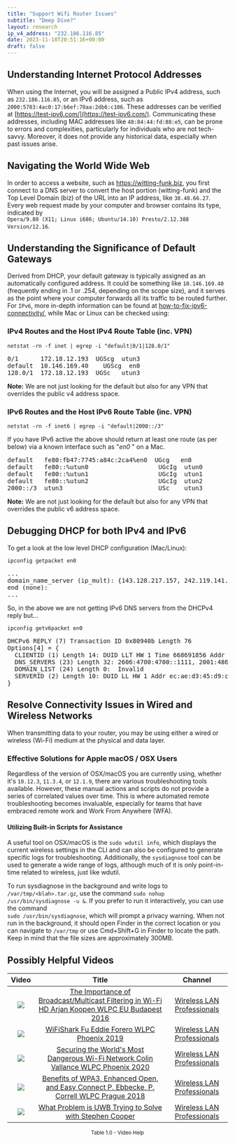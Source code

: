 ```yaml
---
title: "Support Wifi Router Issues"
subtitle: "Deep Dive?"
layout: research
ip_v4_address: "232.186.116.85"
date: 2023-11-18T20:51:16+00:00
draft: false
---
```


## Understanding Internet Protocol Addresses

When using the Internet, you will be assigned a Public IPv4 address, such as ```232.186.116.85```, or an IPv6 address, such as ```2000:5783:4ac0:17:b6ef:78aa:2db6:c106```. These addresses can be verified at [https://test-ipv6.com/](https://test-ipv6.com/). Communicating these addresses, including MAC addresses like ```48:84:44:fd:88:e5```, can be prone to errors and complexities, particularly for individuals who are not tech-savvy. Moreover, it does not provide any historical data, especially when past issues arise.
## Navigating the World Wide Web
In order to access a website, such as https://witting-funk.biz, you first connect to a DNS server to convert the host portion (witting-funk) and the Top Level Domain (biz) of the URL into an IP address, like ```38.48.66.27```. Every web request made by your computer and browser contains its type, indicated by <br>```Opera/9.80 (X11; Linux i686; Ubuntu/14.10) Presto/2.12.388 Version/12.16```.
## Understanding the Significance of Default Gateways
Derived from DHCP, your default gateway is typically assigned as an automatically configured address. It could be something like ```10.146.169.40``` (frequently ending in .1 or .254, depending on the scope size), and it serves as the point where your computer forwards all its traffic to be routed further. For ```IPv6```, more in-depth information can be found at [how-to-fix-ipv6-connectivity/](/blog/how-to-fix-ipv6-connectivity/), while Mac or Linux can be checked using: <br>
### IPv4 Routes and the Host IPv4 Route Table (inc. VPN)
```netstat -rn -f inet | egrep -i "default|0/1|128.0/1"```

<pre>
0/1      172.18.12.193  UGScg  utun3
default  10.146.169.40    UGScg  en0
128.0/1  172.18.12.193  UGSc   utun3</pre>

**Note:** We are not just looking for the default but also for any VPN that overrides the public v4 address space.

### IPv6 Routes and the Host IPv6 Route Table (inc. VPN)
```netstat -rn -f inet6 | egrep -i "default|2000::/3"```

If you have IPv6 active the above should return at least one route (as per below) via a known interface such as "_en0_ " on a Mac. 

<pre>
default   fe80:fb47:7745:a84c:2ca4%en0  UGcg   en0
default   fe80::%utun0                   UGcIg  utun0
default   fe80::%utun1                   UGcIg  utun1
default   fe80::%utun2                   UGcIg  utun2
2000::/3  utun3                          USc    utun3</pre>

**Note:** We are not just looking for the default but also for any VPN that overrides the public v6 address space.
<br>

## Debugging DHCP for both IPv4 and IPv6

To get a look at the low level DHCP configuration (Mac/Linux): 

```ipconfig getpacket en0```

<pre>
...
domain_name_server (ip_mult): {143.128.217.157, 242.119.141.67}
end (none):
...</pre>

So, in the above we are not getting IPv6 DNS servers from the DHCPv4 reply but...

```ipconfig getv6packet en0```

<pre>
DHCPv6 REPLY (7) Transaction ID 0x80940b Length 76
Options[4] = {
  CLIENTID (1) Length 14: DUID LLT HW 1 Time 668691856 Addr 48:84:44:fd:88:e5
  DNS_SERVERS (23) Length 32: 2606:4700:4700::1111, 2001:4860:4860::8844
  DOMAIN_LIST (24) Length 0:  Invalid
  SERVERID (2) Length 10: DUID LL HW 1 Addr ec:ae:d3:45:d9:c1
}</pre>




## Resolve Connectivity Issues in Wired and Wireless Networks

When transmitting data to your router, you may be using either a wired or wireless (Wi-Fi) medium at the physical and data layer.
### Effective Solutions for Apple macOS / OSX Users

Regardless of the version of OSX/macOS you are currently using, whether it's ```10.12.3```, ```11.3.4```, or ```12.1.9```, there are various troubleshooting tools available. However, these manual actions and scripts do not provide a series of correlated values over time. This is where automated remote troubleshooting becomes invaluable, especially for teams that have embraced remote work and Work From Anywhere (WFA).
#### Utilizing Built-in Scripts for Assistance

A useful tool on OSX/macOS is the ```sudo wdutil info```, which displays the current wireless settings in the CLI and can also be configured to generate specific logs for troubleshooting. Additionally, the ```sysdiagnose``` tool can be used to generate a wide range of logs, although much of it is only point-in-time related to wireless, just like wdutil.

To run sysdiagnose in the background and write logs to ```/var/tmp/<blah>.tar.gz```, use the command ```sudo nohup /usr/bin/sysdiagnose -u &```. If you prefer to run it interactively, you can use the command<br>```sudo /usr/bin/sysdiagnose```, which will prompt a privacy warning. When not run in the background, it should open Finder in the correct location or you can navigate to ```/var/tmp``` or use Cmd+Shift+G in Finder to locate the path. Keep in mind that the file sizes are approximately 300MB.
## Possibly Helpful Videos

<link href="/plugins/lity/css/lity.min.css" rel="stylesheet">
<script src="/plugins/lity/js/lity.min.js"></script>
<div class="table1-start"></div>

|Video | Title | Channel |
| :---: | :---: | :---: |
|<a href="https://www.youtube.com/watch?v=v8y-r9JBhmw" data-lity><img src="https://i.ytimg.com/vi/v8y-r9JBhmw/default.jpg" class="img-fluid"></a>|<a href="https://www.youtube.com/watch?v=v8y-r9JBhmw" data-lity>The Importance of Broadcast/Multicast Filtering in Wi-Fi HD   Arjan Koopen   WLPC EU Budapest 2016</a>|<a target="_blank" href="https://www.youtube.com/channel/UCIzBSS46vcqhwmBZ7ZpY-yg" >Wireless LAN Professionals</a>|
|<a href="https://www.youtube.com/watch?v=5sSjGo2DZHc" data-lity><img src="https://i.ytimg.com/vi/5sSjGo2DZHc/default.jpg" class="img-fluid"></a>|<a href="https://www.youtube.com/watch?v=5sSjGo2DZHc" data-lity>WiFiShark Fu   Eddie Forero   WLPC Phoenix 2019</a>|<a target="_blank" href="https://www.youtube.com/channel/UCIzBSS46vcqhwmBZ7ZpY-yg" >Wireless LAN Professionals</a>|
|<a href="https://www.youtube.com/watch?v=hZ2RBmOz8RE" data-lity><img src="https://i.ytimg.com/vi/hZ2RBmOz8RE/default.jpg" class="img-fluid"></a>|<a href="https://www.youtube.com/watch?v=hZ2RBmOz8RE" data-lity>Securing the World&#39;s Most Dangerous Wi-Fi Network   Colin Vallance   WLPC Phoenix 2020</a>|<a target="_blank" href="https://www.youtube.com/channel/UCIzBSS46vcqhwmBZ7ZpY-yg" >Wireless LAN Professionals</a>|
|<a href="https://www.youtube.com/watch?v=r9oXNxgAKhM" data-lity><img src="https://i.ytimg.com/vi/r9oXNxgAKhM/default.jpg" class="img-fluid"></a>|<a href="https://www.youtube.com/watch?v=r9oXNxgAKhM" data-lity>Benefits of WPA3, Enhanced Open, and Easy Connect   P. Ebbecke, P. Correll   WLPC Prague 2018</a>|<a target="_blank" href="https://www.youtube.com/channel/UCIzBSS46vcqhwmBZ7ZpY-yg" >Wireless LAN Professionals</a>|
|<a href="https://www.youtube.com/watch?v=zq5WOz06k_k" data-lity><img src="https://i.ytimg.com/vi/zq5WOz06k_k/default.jpg" class="img-fluid"></a>|<a href="https://www.youtube.com/watch?v=zq5WOz06k_k" data-lity>What Problem is UWB Trying to Solve with Stephen Cooper</a>|<a target="_blank" href="https://www.youtube.com/channel/UCIzBSS46vcqhwmBZ7ZpY-yg" >Wireless LAN Professionals</a>|

<center><small>Table 1.0 - Video Help</small></center>
 <br>
<div class="table1-end"></div>
<script type="text/javascript">
(function() {
    $('div.table1-start').nextUntil('div.table1-end', 'table').addClass('table thead-dark table-striped table-responsive rounded').attr('id', 't1');
    $('#t1').find('thead').addClass('thead-dark');
})();
</script>
